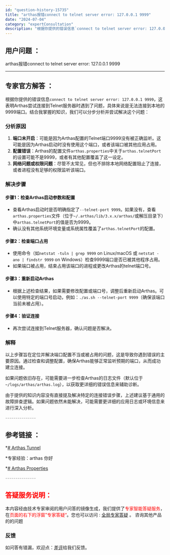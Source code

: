 ```yaml
---
id: "question-history-15735"
title: "arthas报错connect to telnet server error: 127.0.0.1 9999"
date: "2024-07-04"
category: "expertConsultation"
description: "根据你提供的错误信息`connect to telnet server error: 127.0.0.1 9999`，这表明Arthas尝试连接到Telnet服务器时遇到了问题，具体来说是无法连接到本地的9999端口。结合我掌握的知识，我们可以分步分析并尝试解决这个问题：### 分析原因1. **端"
---
```


## 用户问题 ：

arthas报错connect to telnet server error: 127.0.0.1 9999

---

## 专家官方解答 ：

根据你提供的错误信息`connect to telnet server error: 127.0.0.1 9999`，这表明Arthas尝试连接到Telnet服务器时遇到了问题，具体来说是无法连接到本地的9999端口。结合我掌握的知识，我们可以分步分析并尝试解决这个问题：

### 分析原因

1. **端口未开启**：可能是因为Arthas配置的Telnet端口9999没有被正确监听。这可能是因为Arthas启动时没有使用这个端口，或者该端口被其他应用占用。
2. **配置错误**：Arthas的配置文件`arthas.properties`中关于`arthas.telnetPort`的设置可能不是9999，或者有其他配置覆盖了这一设定。
3. **网络问题或权限问题**：尽管不太常见，但也不排除本地网络配置阻止了连接，或者进程没有足够的权限监听该端口。

### 解决步骤

#### 步骤1：检查Arthas启动参数和配置

- 查看Arthas启动时是否明确指定了`--telnet-port 9999`。如果没有，查看`arthas.properties`文件（位于`~/.arthas/lib/3.x.x/arthas/`或解压目录下）中`arthas.telnetPort`的值是否为9999。
- 确认没有其他系统环境变量或系统属性覆盖了`arthas.telnetPort`的配置。

#### 步骤2：检查端口占用

- 使用命令（如`netstat -tuln | grep 9999` on Linux/macOS 或 `netstat -ano | findstr 9999` on Windows）检查9999端口是否已被其他程序占用。
- 如果端口被占用，结束占用该端口的进程或更改Arthas的telnet端口号。

#### 步骤3：重新启动Arthas

- 根据上述检查结果，如果需要修改配置或端口号，调整后重新启动Arthas。可以使用特定的端口号启动，例如：`./as.sh --telnet-port 9999`（确保该端口当前未被占用）。

#### 步骤4：验证连接

- 再次尝试连接到Telnet服务器，确认问题是否解决。

### 解释

以上步骤旨在定位并解决端口配置不当或被占用的问题，这是导致你遇到错误的主要原因。通过检查和调整配置，确保Arthas能够正常监听预期的端口，从而成功建立连接。

如果问题依旧存在，可能需要进一步检查Arthas的日志文件（默认位于`~/logs/arthas/arthas.log`），以获取更详细的错误信息来辅助诊断。

由于提供的知识内容没有直接提及解决特定的连接错误步骤，上述建议基于通用的故障排查逻辑。如果问题依然未能解决，可能需要更详细的应用日志或环境信息来进行深入分析。

<font color="#949494">---------------</font>

## 参考链接 ：

\*[# Arthas Tunnel](https://github.com/alibaba/arthas/tree/master/site/docs/doc/tunnel.md)

\*专家经验：arthas 你好

\*[# Arthas Properties](https://github.com/alibaba/arthas/tree/master/site/docs/doc/arthas-properties.md)

<font color="#949494">---------------</font>

## <font color="#FF0000">答疑服务说明：</font>

本内容经由技术专家审阅的用户问答的镜像生成，我们提供了<font color="#FF0000">专家智能答疑服务</font>，在<font color="#FF0000">页面的右下的浮窗”专家答疑“</font>。您也可以访问 : [全局专家答疑](https://answer.opensource.alibaba.com/docs/intro) 。 咨询其他产品的的问题

### 反馈

如问答有错漏，欢迎点：[差评](https://ai.nacos.io/user/feedbackByEnhancerGradePOJOID?enhancerGradePOJOId=16092)给我们反馈。
